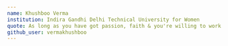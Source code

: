 ```yaml
---
name: Khushboo Verma
institution: Indira Gandhi Delhi Technical University for Women
quote: As long as you have got passion, faith & you're willing to work hard, you can do anything you want.
github_user: vermakhushboo
---
```

